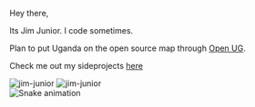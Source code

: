 Hey there,

Its Jim Junior. I code sometimes.

Plan to put Uganda on the open source map through [Open UG](https://github.com/open-ug).

Check me out my sideprojects [here](https://open.cranom.tech)

![jim-junior](https://github-readme-stats.vercel.app/api/top-langs?username=jim-junior&show_icons=true&locale=en&layout=compact)
![jim-junior](https://github-readme-stats.vercel.app/api?username=jim-junior&show_icons=true&locale=en)
<br clear="both">
<img src="https://raw.githubusercontent.com/jim-junior/portfolio/output/snake.svg" alt="Snake animation" />
